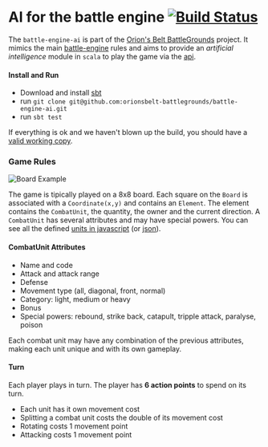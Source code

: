 AI for the battle engine [![Build Status](https://travis-ci.org/orionsbelt-battlegrounds/battle-engine-ai.png?branch=master)](https://travis-ci.org/orionsbelt-battlegrounds/battle-engine-ai)
================

The `battle-engine-ai` is part of the [Orion's Belt BattleGrounds](https://github.com/orionsbelt-battlegrounds) project. It mimics the main [battle-engine](https://github.com/orionsbelt-battlegrounds/battle-engine) rules and aims to provide an *artificial intelligence* module in `scala` to play the game via the [api](https://github.com/orionsbelt-battlegrounds/api).

#### Install and Run

* Download and install [sbt](http://www.scala-sbt.org/)
* run `git clone git@github.com:orionsbelt-battlegrounds/battle-engine-ai.git`
* run `sbt test`

If everything is ok and we haven't blown up the build, you should have a [valid working copy](https://travis-ci.org/orionsbelt-battlegrounds/battle-engine-ai).

### Game Rules

![Board Example](https://raw.github.com/orionsbelt-battlegrounds/battle-engine-ai/master/doc/SampleBoard.jpeg)

The game is tipically played on a 8x8 board. Each square on the `Board` is associated with a `Coordinate(x,y)` and contains an `Element`. The element contains the `CombatUnit`, the quantity, the owner and the current direction. A `CombatUnit` has several attributes and may have special powers. You can see all the defined [units in javascript](https://github.com/orionsbelt-battlegrounds/battle-engine/tree/master/src/units) (or [json](http://api.orionsbelt.eu/units)).

#### CombatUnit Attributes

* Name and code
* Attack and attack range
* Defense
* Movement type (all, diagonal, front, normal)
* Category: light, medium or heavy
* Bonus
* Special powers: rebound, strike back, catapult, tripple attack, paralyse, poison

Each combat unit may have any combination of the previous attributes, making each unit unique and with its own gameplay.

#### Turn

Each player plays in turn. The player has **6 action points** to spend on its turn.

* Each unit has it own movement cost
* Splitting a combat unit costs the double of its movement cost
* Rotating costs 1 movement point
* Attacking costs 1 movement point
